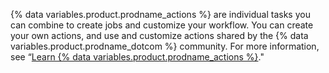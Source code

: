 {% data variables.product.prodname_actions %} are individual tasks you can combine to create jobs and customize your workflow. You can create your own actions, and use and customize actions shared by the {% data variables.product.prodname_dotcom %} community. For more information, see “[Learn {% data variables.product.prodname_actions %}](/actions/learn-github-actions)."
